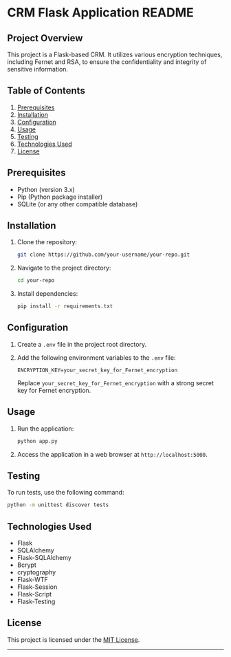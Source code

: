 # CRM Flask Application README

## Project Overview

This project is a Flask-based CRM. It utilizes various encryption techniques, including Fernet and RSA, to ensure the confidentiality and integrity of sensitive information.

## Table of Contents

1. [Prerequisites](#prerequisites)
2. [Installation](#installation)
3. [Configuration](#configuration)
4. [Usage](#usage)
5. [Testing](#testing)
6. [Technologies Used](#technologies-used)
7. [License](#license)

## Prerequisites

- Python (version 3.x)
- Pip (Python package installer)
- SQLite (or any other compatible database)

## Installation

1. Clone the repository:

    ```bash
    git clone https://github.com/your-username/your-repo.git
    ```

2. Navigate to the project directory:

    ```bash
    cd your-repo
    ```

3. Install dependencies:

    ```bash
    pip install -r requirements.txt
    ```

## Configuration

1. Create a `.env` file in the project root directory.

2. Add the following environment variables to the `.env` file:

    ```dotenv
    ENCRYPTION_KEY=your_secret_key_for_Fernet_encryption
    ```

    Replace `your_secret_key_for_Fernet_encryption` with a strong secret key for Fernet encryption.

## Usage

1. Run the application:

    ```bash
    python app.py
    ```

2. Access the application in a web browser at `http://localhost:5000`.

## Testing

To run tests, use the following command:

```bash
python -m unittest discover tests
```

## Technologies Used

- Flask
- SQLAlchemy
- Flask-SQLAlchemy
- Bcrypt
- cryptography
- Flask-WTF
- Flask-Session
- Flask-Script
- Flask-Testing

## License

This project is licensed under the [MIT License](LICENSE).

---

